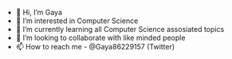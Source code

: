 - 👋 Hi, I’m Gaya
- 👀 I’m interested in Computer Science
- 🌱 I’m currently learning all Computer Science assosiated topics
- 💞️ I’m looking to collaborate with like minded people
- 📫 How to reach me - @Gaya86229157 (Twitter)

<!---
Gaya1858/Gaya1858 is a ✨ special ✨ repository because its `README.md` (this file) appears on your GitHub profile.
You can click the Preview link to take a look at your changes.
--->

